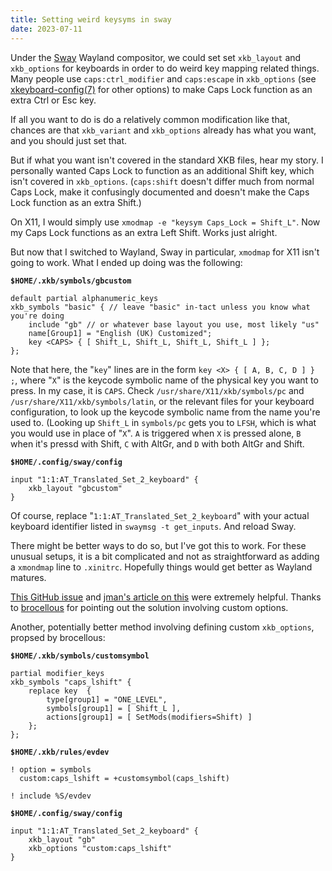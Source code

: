```yaml
---
title: Setting weird keysyms in sway
date: 2023-07-11
---
```


Under the [Sway](https://swaywm.org/) Wayland compositor, we could set
set `xkb_layout` and `xkb_options` for keyboards in order to do weird
key mapping related things. Many people use `caps:ctrl_modifier` and
`caps:escape` in `xkb_options` (see
[xkeyboard-config(7)](https://man.openbsd.org/xkeyboard-config) for
other options) to make Caps Lock function as an extra Ctrl or Esc key.

If all you want to do is do a relatively common modification like that,
chances are that `xkb_variant` and `xkb_options` already has what you
want, and you should just set that.

But if what you want isn't covered in the standard XKB files, hear my
story. I personally wanted Caps Lock to function as an additional Shift
key, which isn't covered in `xkb_options`. (`caps:shift` doesn't differ
much from normal Caps Lock, make it confusingly documented and doesn't
make the Caps Lock function as an extra Shift.)

On X11, I would simply use `xmodmap -e "keysym Caps_Lock = Shift_L"`.
Now my Caps Lock functions as an extra Left Shift. Works just alright.

But now that I switched to Wayland, Sway in particular, `xmodmap` for
X11 isn't going to work. What I ended up doing was the following:

**`$HOME/.xkb/symbols/gbcustom`**

```
default partial alphanumeric_keys
xkb_symbols "basic" { // leave "basic" in-tact unless you know what you're doing
	include "gb" // or whatever base layout you use, most likely "us"
	name[Group1] = "English (UK) Customized";
	key <CAPS> { [ Shift_L, Shift_L, Shift_L, Shift_L ] };
};
```

Note that here, the "`key`" lines are in the form
`key <X> { [ A, B, C, D ] } ;`, where "`X`" is the keycode symbolic name
of the physical key you want to press. In my case, it is `CAPS`. Check
`/usr/share/X11/xkb/symbols/pc` and `/usr/share/X11/xkb/symbols/latin`,
or the relevant files for your keyboard configuration, to look up the
keycode symbolic name from the name you're used to. (Looking up
`Shift_L` in `symbols/pc` gets you to `LFSH`, which is what you would
use in place of "`X`". `A` is triggered when `X` is pressed alone, `B`
when it's pressd with Shift, `C` with AltGr, and `D` with both AltGr and
Shift.

**`$HOME/.config/sway/config`**

```
input "1:1:AT_Translated_Set_2_keyboard" {
	xkb_layout "gbcustom"
}
```

Of course, replace "`1:1:AT_Translated_Set_2_keyboard`" with your actual
keyboard identifier listed in `swaymsg -t get_inputs`. And reload Sway.

There might be better ways to do so, but I've got this to work. For
these unusual setups, it is a bit complicated and not as straightforward
as adding a `xmondmap` line to `.xinitrc`. Hopefully things would get
better as Wayland matures.

[This GitHub issue](https://github.com/swaywm/sway/issues/4250) and
[jman's article on
this](https://www.city17.xyz/keychron/#xkb-here-be-dragons) were
extremely helpful. Thanks to [brocellous](https://sr.ht/~brocellous) for
pointing out the solution involving custom options.

Another, potentially better method involving defining custom
`xkb_options`, propsed by brocellous:

**`$HOME/.xkb/symbols/customsymbol`**

```
partial modifier_keys
xkb_symbols "caps_lshift" {
	replace key  {
		type[group1] = "ONE_LEVEL",
		symbols[group1] = [ Shift_L ],
		actions[group1] = [ SetMods(modifiers=Shift) ]
	};
};
```

**`$HOME/.xkb/rules/evdev`**

```
! option = symbols
  custom:caps_lshift = +customsymbol(caps_lshift)

! include %S/evdev
```

**`$HOME/.config/sway/config`**

```
input "1:1:AT_Translated_Set_2_keyboard" {
	xkb_layout "gb"
	xkb_options "custom:caps_lshift"
}
```
